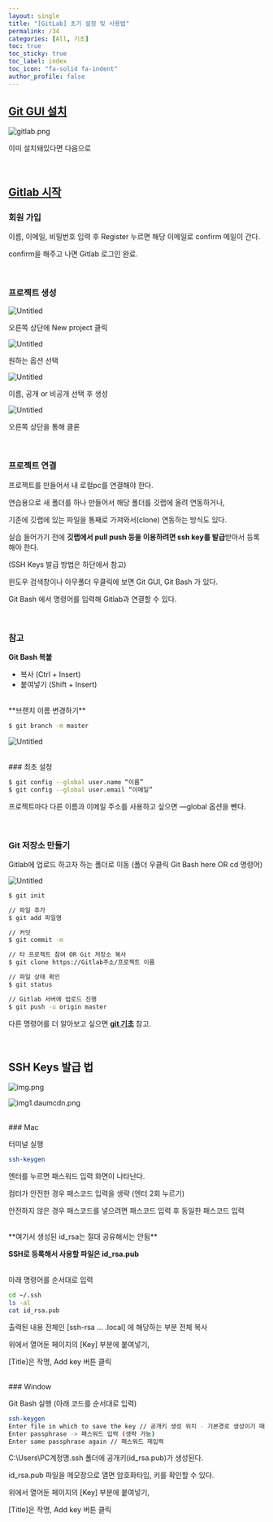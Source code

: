 ```yaml
---
layout: single
title: "[GitLab] 초기 설정 및 사용법"
permalink: /34
categories: [All, 기초]
toc: true
toc_sticky: true
toc_label: index
toc_icon: "fa-solid fa-indent"
author_profile: false
---
```


## [Git GUI 설치](https://git-scm.com)

![gitlab.png](../images/gitlab1.png)

이미 설치돼있다면 다음으로

<br>

## [Gitlab 시작](https://about.gitlab.com/)

### 회원 가입

이름, 이메일, 비밀번호 입력 후 Register 누르면 해당 이메일로 confirm 메일이 간다.

confirm을 해주고 나면 Gitlab 로그인 완료.

<br>

### 프로젝트 생성

![Untitled](../images/gitlab2.png)

오른쪽 상단에 New project 클릭

![Untitled](../images/gitlab3.png)

원하는 옵션 선택

![Untitled](../images/gitlab4.png)

이름, 공개 or 비공개 선택 후 생성

![Untitled](../images/gitlab5.png)

오른쪽 상단을 통해 클론

<br>

### 프로젝트 연결

프로젝트를 만들어서 내 로컬pc를 연결해야 한다.

연습용으로 새 폴더를 하나 만들어서 해당 폴더를 깃랩에 올려 연동하거나,

기존에 깃랩에 있는 파일을 통째로 가져와서(clone) 연동하는 방식도 있다.

실습 들어가기 전에 **깃랩에서 pull push 등을 이용하려면 ssh key를 발급**받아서 등록해야 한다.

(SSH Keys 발급 방법은 하단에서 참고)

윈도우 검색창이나 아무폴더 우클릭에 보면 Git GUI, Git Bash 가 있다.

Git Bash 에서 명령어를 입력해 Gitlab과 연결할 수 있다.

<br>

### 참고

**Git Bash 복붙**

- 복사 (Ctrl + Insert)
- 붙여넣기 (Shift + Insert)

<br>
**브랜치 이름 변경하기**

```bash
$ git branch -m master
```

![Untitled](../images/gitlab6.png)

<br>
### 최초 설정

```bash
$ git config --global user.name “이름”
$ git config --global user.email “이메일”
```

프로젝트마다 다른 이름과 이메일 주소를 사용하고 싶으면 —global 옵션을 뺀다.

<br>

### Git 저장소 만들기

Gitlab에 업로드 하고자 하는 폴더로 이동 (폴더 우클릭 Git Bash here OR cd 명령어)

![Untitled](../images/gitlab7.png)

```bash
$ git init

// 파일 추가
$ git add 파일명

// 커밋
$ git commit -m

// 타 프로젝트 참여 OR Git 저장소 복사
$ git clone https://Gitlab주소/프로젝트 이름

// 파일 상태 확인
$ git status

// Gitlab 서버에 업로드 진행
$ git push -u origin master
```

다른 명령어를 더 알아보고 싶으면 **[git 기초](https://preasim.github.io/3)** 참고.

<br>

## SSH Keys 발급 법

![img.png](../images/gitlab8.png)

![img1.daumcdn.png](../images/gitlab9.png)

<br>
### Mac

터미널 실행

```bash
ssh-keygen
```

엔터를 누르면 패스워드 입력 화면이 나타난다.

컴터가 안전한 경우 패스코드 입력을 생략 (엔터 2회 누르기)

안전하지 않은 경우 패스코드를 넣으려면 패스코드 입력 후 동일한 패스코드 입력

<br>
**여기서 생성된 id_rsa는 절대 공유해서는 안됨**

**SSH로 등록해서 사용할 파일은 id_rsa.pub**

<br>
아래 명령어를 순서대로 입력

```bash
cd ~/.ssh
ls -al
cat id_rsa.pub
```

출력된 내용 전체인 [ssh-rsa ... .local] 에 해당하는 부분 전체 복사

위에서 열어둔 페이지의 [Key] 부분에 붙여넣기,

[Title]은 작명, Add key 버튼 클릭

<br>
### Window

Git Bash 실행 (아래 코드를 순서대로 입력)

```bash
ssh-keygen
Enter file in which to save the key // 공개키 생성 위치 - 기본경로 생성이기 때문에 엔터
Enter passphrase -> 패스워드 입력 (생략 가능)
Enter same passphrase again // 패스워드 재입력
```

C:\Users\PC계정명\.ssh 폴더에 공개키(id_rsa.pub)가 생성된다.

id_rsa.pub 파일을 메모장으로 열면 암호화타입, 키를 확인할 수 있다.

위에서 열어둔 페이지의 [Key] 부분에 붙여넣기,

[Title]은 작명, Add key 버튼 클릭